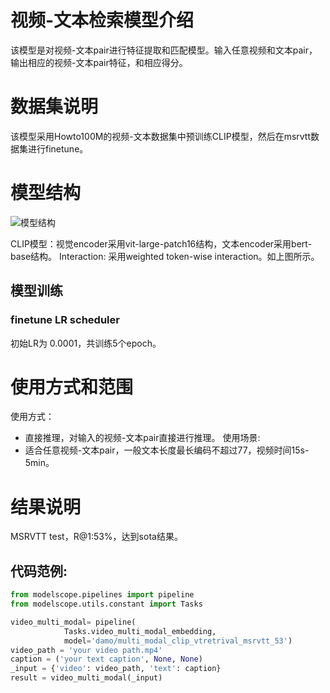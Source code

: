

# 视频-文本检索模型介绍
该模型是对视频-文本pair进行特征提取和匹配模型。输入任意视频和文本pair，输出相应的视频-文本pair特征，和相应得分。

# 数据集说明
该模型采用Howto100M的视频-文本数据集中预训练CLIP模型，然后在msrvtt数据集进行finetune。

# 模型结构
![模型结构](resources/model.png)

CLIP模型：视觉encoder采用vit-large-patch16结构，文本encoder采用bert-base结构。
Interaction: 采用weighted token-wise interaction。如上图所示。

## 模型训练
### finetune LR scheduler
初始LR为 0.0001，共训练5个epoch。

# 使用方式和范围
使用方式：
- 直接推理，对输入的视频-文本pair直接进行推理。
使用场景:
- 适合任意视频-文本pair，一般文本长度最长编码不超过77，视频时间15s-5min。

# 结果说明
MSRVTT test，R@1:53%，达到sota结果。

## 代码范例:

```python
from modelscope.pipelines import pipeline
from modelscope.utils.constant import Tasks

video_multi_modal= pipeline(
            Tasks.video_multi_modal_embedding,
            model='damo/multi_modal_clip_vtretrival_msrvtt_53')
video_path = 'your video path.mp4'
caption = ('your text caption', None, None)
_input = {'video': video_path, 'text': caption}
result = video_multi_modal(_input)
```
